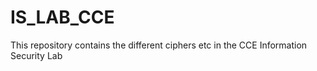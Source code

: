 # IS_LAB_CCE
This repository contains the different ciphers etc in the CCE Information Security Lab

